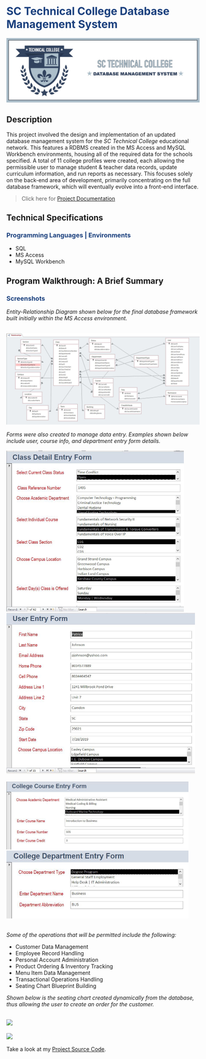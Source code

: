 # <span style="color:#193f7d">SC Technical College Database Management System</span>

<p style="text-align:center"><img style ="align:center" src="college_banner.jpg"></p>

## Description

This project involved the design and implementation of an updated database management system for the *SC Technical College* educational network. This features a RDBMS created in the MS Access and MySQL Workbench environments, housing all of the required data for the schools specified. A total of 11 college profiles were created, each allowing the permissible user to manage student & teacher data records, update curriculum information, and run reports as necessary. This focuses solely on the back-end area of development, primarily concentrating on the full database framework, which will eventually evolve into a front-end interface.
>Click here for [Project Documentation](school_database.pdf)

## Technical Specifications
### <span style="color:#193f7d">Programming Languages | Environments</span>

* SQL
* MS Access
* MySQL Workbench


## Program Walkthrough: A Brief Summary
### <span style="color:#193f7d">Screenshots</span>
*Entity-Relationship Diagram shown below for the final database framework built initially within the MS Access environment.*<br><br>
<!--![Login Page](images/logo1.jpg)-->
<img src="assets/ERD.jpg">
<br>

*Forms were also created to manage data entry. Examples shown below include user, course info, and department entry form details.*<br><br>
<img src="assets/class_detail_form.jpg" height="420">&nbsp;&nbsp;&nbsp;<img src="assets/user_entry_form.jpg" height="420">
<br><br>
<img src="assets/course_entry_form.jpg" width="475">&nbsp;&nbsp;&nbsp;&nbsp;<img src="assets/dept_entry_form.jpg" width="475"><br><br>
<!--
<img src="assets/add_job.jpg" width="235">&nbsp;&nbsp;<img src="assets/add_location.jpg" width="235">&nbsp;&nbsp;<img src="assets/add_permssion.jpg" width="235">&nbsp;&nbsp;<img src="assets/add_table.jpg" width="235">-->

*Some of the operations that will be permitted include the following:*<br>
<!--
 | Customer Data Management      | Employee Record Handling | Personal Account Administration     |
| :---        |    :----:   |          ---: |
| Product Inventory Tracking      | Menu Item Data Management       | Customer Order Transactions   |
| Editing Employee Job Data  | Seating Chart Blueprint Build      | Customer Order Handling      |-->

* Customer Data Management
* Employee Record Handling
* Personal Account Administration
* Product Ordering & Inventory Tracking
* Menu Item Data Management
* Transactional Operations Handling
* Seating Chart Blueprint Building

*Shown below is the seating chart created dynamically from the database, thus allowing the user to create an order for the customer.*<br><br>
<!--![Login Page](images/logo1.jpg)-->
<img src="assets/seating_chart.JPG"><br><br><img src="assets/place_order.JPG">
<br>

  
Take a look at my [Project Source Code](https://github.com/Mlamelza/restaurant-pos-system/tree/main).
